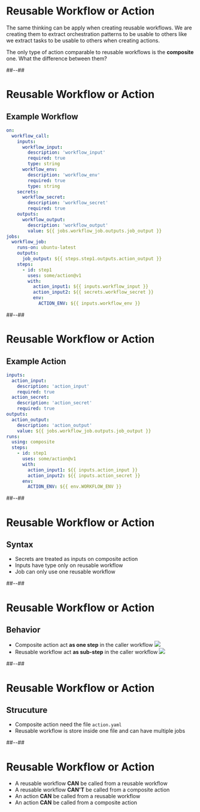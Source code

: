 <!-- .slide: -->

# Reusable Workflow or Action

The same thinking can be apply when creating reusable workflows.
We are creating them to extract orchestration patterns to be usable to others like we extract tasks to be usable to others when creating actions.

The only type of action comparable to reusable workflows is the **composite** one.
What the difference between them?

##--##

<!-- .slide: class="with-code" -->

# Reusable Workflow or Action

## Example Workflow

```yaml
on:
  workflow_call:
    inputs:
      workflow_input:
        description: 'workflow_input'
        required: true
        type: string
      workflow_env:
        description: 'workflow_env'
        required: true
        type: string
    secrets:
      workflow_secret:
        description: 'workflow_secret'
        required: true
    outputs:
      workflow_output:
        description: 'workflow_output'
        value: ${{ jobs.workflow_job.outputs.job_output }}
jobs:
  workflow_job:
    runs-on: ubuntu-latest
    outputs:
      job_output: ${{ steps.step1.outputs.action_output }}
    steps:
      - id: step1
        uses: some/action@v1
        with:
          action_input1: ${{ inputs.workflow_input }}
          action_input2: ${{ secrets.workflow_secret }}
          env:
            ACTION_ENV: ${{ inputs.workflow_env }}
```

##--##

<!-- .slide: class="with-code" -->

# Reusable Workflow or Action

## Example Action

```yaml
inputs:
  action_input:
    description: 'action_input'
    required: true
  action_secret:
    description: 'action_secret'
    required: true
outputs:
  action_output:
    description: 'action_output'
    value: ${{ jobs.workflow_job.outputs.job_output }}
runs:
  using: composite
  steps:
    - id: step1
      uses: some/action@v1
      with:
        action_input1: ${{ inputs.action_input }}
        action_input2: ${{ inputs.action_secret }}
      env:
        ACTION_ENV: ${{ env.WORKFLOW_ENV }}
```

##--##

# Reusable Workflow or Action

## Syntax

- Secrets are treated as inputs on composite action
- Inputs have type only on reusable workflow
- Job can only use one reusable workflow
<!-- .element: class="list-fragment" -->

##--##

# Reusable Workflow or Action

## Behavior

- Composite action act **as one step** in the caller workflow ![](./assets/images/reuse-job-steps.png)
- Reusable workflow act **as sub-step** in the caller workflow ![](./assets/images/reuse-jobs.png)
<!-- .element: class="list-fragment" -->

##--##

# Reusable Workflow or Action

## Strucuture

- Composite action need the file `action.yaml`
- Reusable workflow is store inside one file and can have multiple jobs
<!-- .element: class="list-fragment" -->

##--##

# Reusable Workflow or Action

- A reusable workflow **CAN** be called from a reusable workflow
- A reusable workflow **CAN'T** be called from a composite action
- An action **CAN** be called from a reusable workflow
- An action **CAN** be called from a composite action
<!-- .element: class="list-fragment" -->
